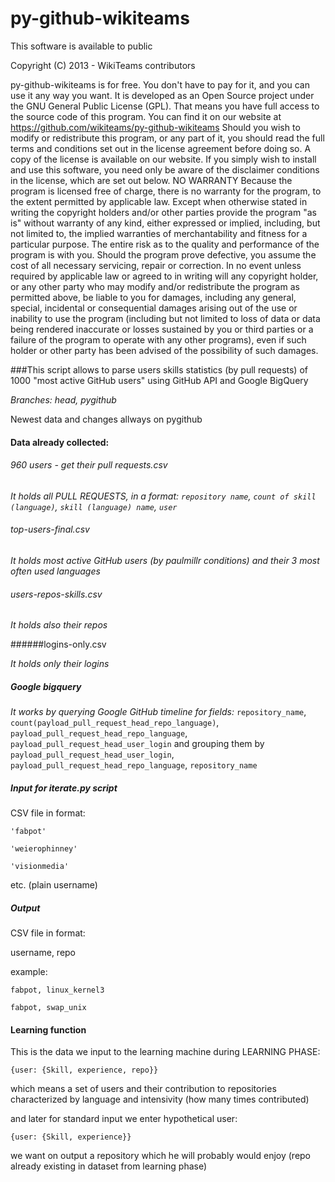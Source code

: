 py-github-wikiteams
===================

This software is available to public

Copyright (C) 2013 - WikiTeams contributors

py-github-wikiteams is for free. You don't have to pay for it, and you can use it any way you want. It is developed as an Open Source project under the GNU General Public License (GPL). That means you have full access to the source code of this program. You can find it on our website at https://github.com/wikiteams/py-github-wikiteams Should you wish to modify or redistribute this program, or any part of it, you should read the full terms and conditions set out in the license agreement before doing so. A copy of the license is available on our website. If you simply wish to install and use this software, you need only be aware of the disclaimer conditions in the license, which are set out below. NO WARRANTY Because the program is licensed free of charge, there is no warranty for the program, to the extent permitted by applicable law. Except when otherwise stated in writing the copyright holders and/or other parties provide the program "as is" without warranty of any kind, either expressed or implied, including, but not limited to, the implied warranties of merchantability and fitness for a particular purpose. The entire risk as to the quality and performance of the program is with you. Should the program prove defective, you assume the cost of all necessary servicing, repair or correction. In no event unless required by applicable law or agreed to in writing will any copyright holder, or any other party who may modify and/or redistribute the program as permitted above, be liable to you for damages, including any general, special, incidental or consequential damages arising out of the use or inability to use the program (including but not limited to loss of data or data being rendered inaccurate or losses sustained by you or third parties or a failure of the program to operate with any other programs), even if such holder or other party has been advised of the possibility of such damages.

###This script allows to parse users skills statistics (by pull requests) of 1000 "most active GitHub users" using GitHub API and Google BigQuery

*Branches: head, pygithub*

Newest data and changes allways on pygithub

#### Data already collected:

###### 960 users - get their pull requests.csv

*It holds all PULL REQUESTS, in a format: `repository name`, `count of skill (language)`, `skill (language) name`, `user`*

###### top-users-final.csv

*It holds most active GitHub users (by paulmillr conditions) and their 3 most often used languages*

###### users-repos-skills.csv

*It holds also their repos*

######logins-only.csv

*It holds only their logins*

##### Google bigquery

*It works by querying Google GitHub timeline for fields:* `repository_name`, `count(payload_pull_request_head_repo_language)`, `payload_pull_request_head_repo_language`, `payload_pull_request_head_user_login`
and grouping them by `payload_pull_request_head_user_login`, `payload_pull_request_head_repo_language`, `repository_name`

##### Input for iterate.py script

CSV file in format:

`'fabpot'`

`'weierophinney'`

`'visionmedia'`

etc. (plain username)

##### Output

CSV file in format:

username, repo

example:

`fabpot, linux_kernel3`

`fabpot, swap_unix`

#### Learning function

This is the data we input to the learning machine during LEARNING PHASE:

`{user: {Skill, experience, repo}}`

which means a set of users and their contribution to repositories characterized by language and intensivity (how many times contributed)

and later for standard input we enter hypothetical user:

`{user: {Skill, experience}}`

we want on output a repository which he will probably would enjoy (repo already existing in dataset from learning phase)
